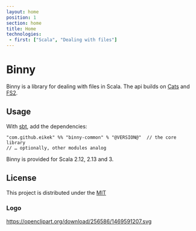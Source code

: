 ```yaml
---
layout: home
position: 1
section: home
title: Home
technologies:
 - first: ["Scala", "Dealing with files"]
---
```


# Binny

Binny is a library for dealing with files in Scala. The api builds on
[Cats](https://github.com/typelevel/cats) and
[FS2](https://github.com/functional-streams-for-scala/fs2).
## Usage

With [sbt](https://scala-sbt.org), add the dependencies:

```
"com.github.eikek" %% "binny-common" % "@VERSION@"  // the core library
// … optionally, other modules analog
```

Binny is provided for Scala 2.12, 2.13 and 3.


## License

This project is distributed under the
[MIT](https://spdx.org/licenses/MIT)

### Logo

https://openclipart.org/download/256586/1469591207.svg
